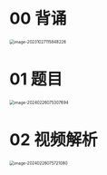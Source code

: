 # 00 背诵

<img src="https://cvp.oss-cn-shanghai.aliyuncs.com/picgo/202310271158306.png" alt="image-20231027115848226" style="zoom:50%;" />



# 01 题目

<img src="https://cvp.oss-cn-shanghai.aliyuncs.com/picgo/202402260753787.png" alt="image-20240226075307694" style="zoom:50%;" />



# 02 视频解析

<img src="https://cvp.oss-cn-shanghai.aliyuncs.com/picgo/202402260757188.png" alt="image-20240226075721080" style="zoom:50%;" />
